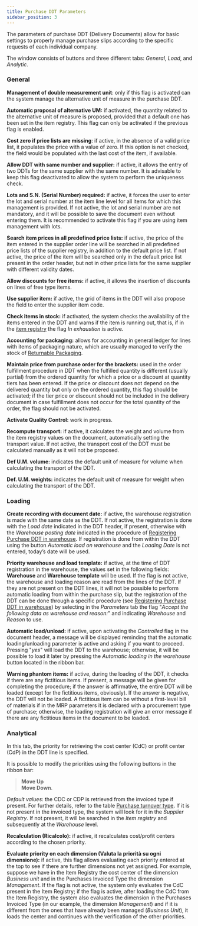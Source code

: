 ```yaml
---
title: Purchase DDT Parameters
sidebar_position: 3
---
```


The parameters of purchase DDT (Delivery Documents) allow for basic settings to properly manage purchase slips according to the specific requests of each individual company.

The window consists of buttons and three different tabs: *General*, *Load*, and *Analytic*.

### General

**Management of double measurement unit**: only if this flag is activated can the system manage the alternative unit of measure in the purchase DDT.

**Automatic proposal of alternative UM:** if activated, the quantity related to the alternative unit of measure is proposed, provided that a default one has been set in the item registry. This flag can only be activated if the previous flag is enabled.

**Cost zero if price lists are missing**: if active, in the absence of a valid price list, it populates the price with a value of zero. If this option is not checked, the field would be populated with the last cost of the item, if available.

**Allow DDT with same number and supplier:** if active, it allows the entry of two DDTs for the same supplier with the same number. It is advisable to keep this flag deactivated to allow the system to perform the uniqueness check.

**Lots and S.N. (Serial Number) required:** if active, it forces the user to enter the lot and serial number at the item line level for all items for which this management is provided. If not active, the lot and serial number are not mandatory, and it will be possible to save the document even without entering them. It is recommended to activate this flag if you are using item management with lots.

**Search item prices in all predefined price lists:** if active, the price of the item entered in the supplier order line will be searched in all predefined price lists of the supplier registry, in addition to the default price list. If not active, the price of the item will be searched only in the default price list present in the order header, but not in other price lists for the same supplier with different validity dates.

**Allow discounts for free items:** if active, it allows the insertion of discounts on lines of free type items.

**Use supplier item:** if active, the grid of items in the DDT will also propose the field to enter the supplier item code.

**Check items in stock:** if activated, the system checks the availability of the items entered in the DDT and warns if the item is running out, that is, if in the [item registry](/docs/erp-home/registers/items/create-new-items) the flag *In exhaustion* is active.

**Accounting for packaging:** allows for accounting in general ledger for lines with items of packaging nature, which are usually managed to verify the stock of [Returnable Packaging](/docs/configurations/tables/logistics/package-to-be-returned).

**Maintain price from purchase order for the brackets:** used in the order fulfillment procedure in DDT when the fulfilled quantity is different (usually partial) from the ordered quantity for which a price or a discount at quantity tiers has been entered. If the price or discount does not depend on the delivered quantity but only on the ordered quantity, this flag should be activated; if the tier price or discount should not be included in the delivery document in case fulfillment does not occur for the total quantity of the order, the flag should not be activated.

**Activate Quality Control:** work in progress.

**Recompute transport:** if active, it calculates the weight and volume from the item registry values on the document, automatically setting the transport value. If not active, the transport cost of the DDT must be calculated manually as it will not be proposed.

**Def U.M. volume:** indicates the default unit of measure for volume when calculating the transport of the DDT.

**Def. U.M. weights:** indicates the default unit of measure for weight when calculating the transport of the DDT.

### Loading

**Create recording with document date:** if active, the warehouse registration is made with the same date as the DDT. If not active, the registration is done with the *Load date* indicated in the DDT header, if present, otherwise with the *Warehouse posting date* indicated in the procedure of [Registering Purchase DDT in warehouse](/docs/purchase/purchase-delivery-note/procedures/load-delivery-notes-on-warehouse). If registration is done from within the DDT using the button *Automatic load on warehouse* and the *Loading Date* is not entered, today’s date will be used.

**Priority warehouse and load template:** if active, at the time of DDT registration in the warehouse, the values set in the following fields: **Warehouse** and **Warehouse template** will be used. If the flag is not active, the warehouse and loading reason are read from the lines of the DDT. If they are not present on the DDT lines, it will not be possible to perform automatic loading from within the purchase slip, but the registration of the DDT can be done through a specific procedure (see [Registering Purchase DDT in warehouse](/docs/purchase/purchase-delivery-note/procedures/load-delivery-notes-on-warehouse)) by selecting in the *Parameters* tab the flag "*Accept the following data as warehouse and reason:*" and indicating *Warehouse* and *Reason* to use.

**Automatic load/unload:** if active, upon activating the *Controlled* flag in the document header, a message will be displayed reminding that the automatic loading/unloading parameter is active and asking if you want to proceed. Pressing "*yes*" will load the DDT to the warehouse; otherwise, it will be possible to load it later by pressing the *Automatic loading in the warehouse* button located in the ribbon bar.

**Warning phantom items:** if active, during the loading of the DDT, it checks if there are any fictitious items. If present, a message will be given for completing the procedure; if the answer is affirmative, the entire DDT will be loaded (except for the fictitious items, obviously). If the answer is negative, the DDT will not be loaded. A fictitious item can be without a first-level bill of materials if in the MRP parameters it is declared with a procurement type of purchase; otherwise, the loading registration will give an error message if there are any fictitious items in the document to be loaded.

### Analytical

In this tab, the priority for retrieving the cost center (CdC) or profit center (CdP) in the DDT line is specified.

It is possible to modify the priorities using the following buttons in the ribbon bar:

> **Move Up**       
> **Move Down**.

*Default values*: the CDC or CDP is retrieved from the invoiced type if present. For further details, refer to the table [Purchase turnover type](/docs/configurations/tables/purchase/purchase-invoices-type). If it is not present in the invoiced type, the system will look for it in the *Supplier Registry*. If not present, it will be searched in the *Item registry* and subsequently at the *Warehouse* level.

**Recalculation (Ricalcolo):** if active, it recalculates cost/profit centers according to the chosen priority.

**Evaluate priority on each dimension (Valuta la priorità su ogni dimensione):** if active, this flag allows evaluating each priority entered at the top to see if there are further dimensions not yet assigned. For example, suppose we have in the Item Registry the cost center of the dimension *Business unit* and in the Purchases Invoiced Type the dimension *Management*. If the flag is not active, the system only evaluates the CdC present in the Item Registry; if the flag is active, after loading the CdC from the Item Registry, the system also evaluates the dimension in the Purchases Invoiced Type (in our example, the dimension *Management*) and if it is different from the ones that have already been managed (*Business Unit*), it loads the center and continues with the verification of the other priorities.